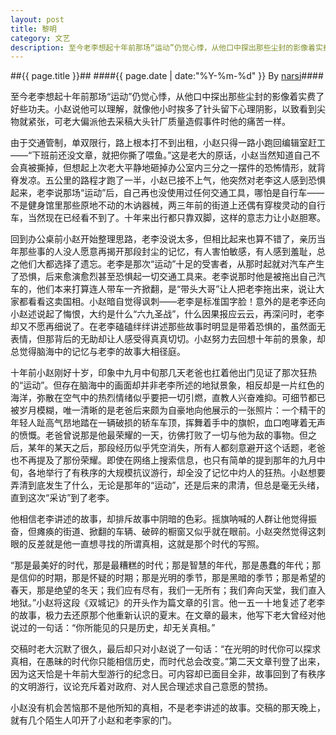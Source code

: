 ```yaml
---
layout: post
title: 黎明
category: 文艺
description: 至今老李想起十年前那场“运动”仍觉心悸，从他口中探出那些尘封的影像着实费了好些功夫。小赵说他可以理解，就像他小时挨多了针头留下心理阴影，以致看到尖物就紧张，可老大偏派他去采稿大头针厂质量造假事件时他……
---
```

##{{ page.title }}##
####{{ page.date | date:"%Y-%m-%d" }} By [narsi](http://huangxc.com)####


至今老李想起十年前那场“运动”仍觉心悸，从他口中探出那些尘封的影像着实费了好些功夫。小赵说他可以理解，就像他小时挨多了针头留下心理阴影，以致看到尖物就紧张，可老大偏派他去采稿大头针厂质量造假事件时他的痛苦一样。

由于交通管制，单双限行，路上根本打不到出租，小赵只得一路小跑回编辑室赶工——“下班前还没文章，就把你撕了喂鱼。”这是老大的原话，小赵当然知道自己不会真被撕掉，但想起上次老大平静地砸掉办公室内三分之一摆件的恐怖情形，就背脊发凉。五公里的路程才跑了一半，小赵已接不上气，他突然对老李这人感到恐惧起来，老李说那场“运动”后，自己再也没使用过任何交通工具，哪怕是自行车——不是健身馆里那些原地不动的木讷器械，两三年前的街道上还偶有穿梭灵动的自行车，当然现在已经看不到了。十年来出行都只靠双脚，这样的意志力让小赵胆寒。

回到办公桌前小赵开始整理思路，老李没说太多，但相比起来也算不错了，亲历当年那些事的人没人愿意再揭开那段封尘的记忆，有人害怕敏感，有人感到羞耻，总之他们大都选择了遗忘。老李是那次“运动”十足的受害者，从那时起就对汽车产生了恐惧，后来愈演愈烈甚至恐惧起一切交通工具来。老李说那时他是被拖出自己汽车的，他们本来打算连人带车一齐掀翻，是“带头大哥”让人把老李拖出来，说让大家都看看这卖国相。小赵暗自觉得讽刺——老李是标准国字脸！意外的是老李还向小赵述说起了悔恨，大约是什么“六九圣战”，什么因果报应云云，再深问时，老李却又不愿再细说了。在老李磕磕绊绊讲述那些故事时明显是带着恐惧的，虽然面无表情，但那背后的无助却让人感受得真真切切。小赵努力去回想十年前的景象，却总觉得脑海中的记忆与老李的故事大相径庭。

十年前小赵刚好十岁，印象中九月中旬那几天老爸也扛着他出门见证了那次狂热的“运动”。但存在脑海中的画面却并非老李所述的地狱景象，相反却是一片红色的海洋，弥散在空气中的热烈情绪似乎要把一切引燃，直教人兴奋难抑。可细节都已被岁月模糊，唯一清晰的是老爸后来颇为自豪地向他展示的一张照片：一个精干的年轻人趾高气昂地踏在一辆破损的轿车车顶，挥舞着手中的旗帜，血口咆哮着无声的愤慨。老爸曾说那是他最荣耀的一天，彷佛打败了一切与他为敌的事物。但之后，某年的某天之后，那段经历似乎凭空消失，所有人都刻意避开这个话题，老爸也不再提及了那份荣耀。即使在网络上搜索信息，也只有简单的提到那年的九月中旬，各地举行了有秩序的大规模抗议游行，却全没了记忆中灼人的狂热。小赵想要弄清到底发生了什么，无论是那年的“运动”，还是后来的肃清，但总是毫无头绪，直到这次“采访”到了老李。

他相信老李讲述的故事，却排斥故事中阴暗的色彩。摇旗呐喊的人群让他觉得振奋，但瘫痪的街道、掀翻的车辆、破碎的橱窗又似乎就在眼前。小赵突然觉得这刺眼的反差就是他一直想寻找的所谓真相，这就是那个时代的写照。

“那是最美好的时代，那是最糟糕的时代；那是智慧的年代，那是愚蠢的年代；那是信仰的时期，那是怀疑的时期；那是光明的季节，那是黑暗的季节；那是希望的春天，那是绝望的冬天；我们应有尽有，我们一无所有；我们奔向天堂，我们直入地狱。”小赵将这段《双城记》的开头作为篇文章的引言。他一五一十地复述了老李的故事，极力去还原那个他重新认识的夏末。在文章的最末，他写下老大曾经对他说过的一句话：“你所能见的只是历史，却无关真相。”

交稿时老大沉默了很久，最后却只对小赵说了一句话：“在光明的时代你可以探求真相，在愚昧的时代你只能相信历史，而时代总会改变。”第二天文章刊登了出来，因为这天恰是十年前大型游行的纪念日。可内容却已面目全非，故事回到了有秩序的文明游行，议论充斥着对政府、对人民合理述求自己意愿的赞扬。

小赵没有机会苦恼那不是他所知的真相，不是老李讲述的故事。交稿的那天晚上，就有几个陌生人叩开了小赵和老李家的门。